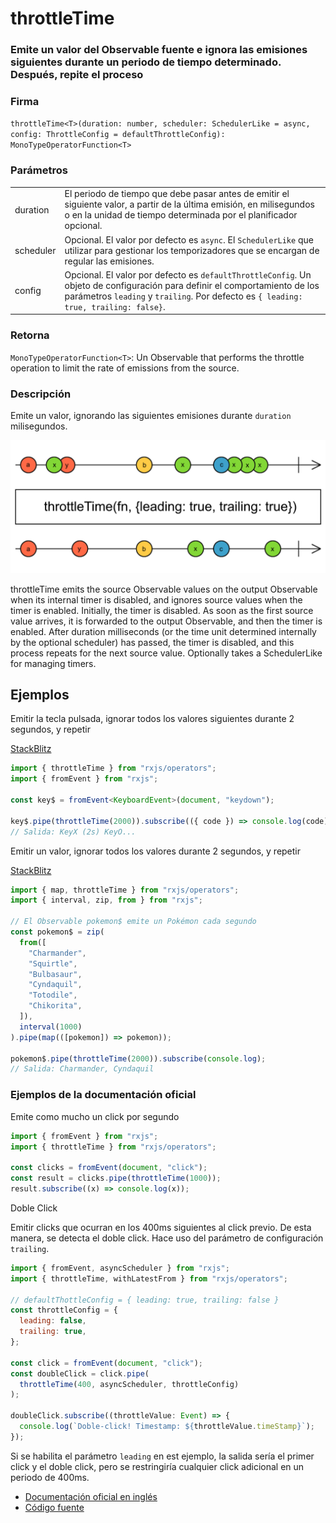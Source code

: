 # throttleTime

### Emite un valor del Observable fuente e ignora las emisiones siguientes durante un periodo de tiempo determinado. Después, repite el proceso

### Firma

`throttleTime<T>(duration: number, scheduler: SchedulerLike = async, config: ThrottleConfig = defaultThrottleConfig): MonoTypeOperatorFunction<T>`

### Parámetros

<table>
<tr><td>duration</td><td>El periodo de tiempo que debe pasar antes de emitir el siguiente valor, a partir de la última emisión, en milisegundos o en la unidad de tiempo determinada por el planificador opcional.</td></tr>
<tr><td>scheduler</td><td>Opcional. El valor por defecto es <code>async</code>.
El <code>SchedulerLike</code> que utilizar para gestionar los temporizadores que se encargan de regular las emisiones.</td></tr>
<tr><td>config</td><td>Opcional. El valor por defecto es <code>defaultThrottleConfig</code>.
Un objeto de configuración para definir el comportamiento de los parámetros <code>leading</code> y <code>trailing</code>. Por defecto es <code>{ leading: true, trailing: false}</code>.</td></tr>
</table>

### Retorna

`MonoTypeOperatorFunction<T>`: Un Observable that performs the throttle operation to limit the rate of emissions from the source.

### Descripción

Emite un valor, ignorando las siguientes emisiones durante `duration` milisegundos.

<img src="assets/images/marble-diagrams/filtering/throttleTime.png" alt="Diagrama de canicas del operador throttleTime">

throttleTime emits the source Observable values on the output Observable when its internal timer is disabled, and ignores source values when the timer is enabled. Initially, the timer is disabled. As soon as the first source value arrives, it is forwarded to the output Observable, and then the timer is enabled. After duration milliseconds (or the time unit determined internally by the optional scheduler) has passed, the timer is disabled, and this process repeats for the next source value. Optionally takes a SchedulerLike for managing timers.

## Ejemplos

Emitir la tecla pulsada, ignorar todos los valores siguientes durante 2 segundos, y repetir

[StackBlitz](https://stackblitz.com/edit/rxjs-throttletime-1?file=index.ts)

```typescript
import { throttleTime } from "rxjs/operators";
import { fromEvent } from "rxjs";

const key$ = fromEvent<KeyboardEvent>(document, "keydown");

key$.pipe(throttleTime(2000)).subscribe(({ code }) => console.log(code));
// Salida: KeyX (2s) KeyO...
```

Emitir un valor, ignorar todos los valores durante 2 segundos, y repetir

[StackBlitz](https://stackblitz.com/edit/rxjs-throttletime-2?file=index.ts)

```javascript
import { map, throttleTime } from "rxjs/operators";
import { interval, zip, from } from "rxjs";

// El Observable pokemon$ emite un Pokémon cada segundo
const pokemon$ = zip(
  from([
    "Charmander",
    "Squirtle",
    "Bulbasaur",
    "Cyndaquil",
    "Totodile",
    "Chikorita",
  ]),
  interval(1000)
).pipe(map(([pokemon]) => pokemon));

pokemon$.pipe(throttleTime(2000)).subscribe(console.log);
// Salida: Charmander, Cyndaquil
```

### Ejemplos de la documentación oficial

Emite como mucho un click por segundo

```javascript
import { fromEvent } from "rxjs";
import { throttleTime } from "rxjs/operators";

const clicks = fromEvent(document, "click");
const result = clicks.pipe(throttleTime(1000));
result.subscribe((x) => console.log(x));
```

Doble Click

Emitir clicks que ocurran en los 400ms siguientes al click previo. De esta manera, se detecta el doble click. Hace uso del parámetro de configuración `trailing`.

```javascript
import { fromEvent, asyncScheduler } from "rxjs";
import { throttleTime, withLatestFrom } from "rxjs/operators";

// defaultThottleConfig = { leading: true, trailing: false }
const throttleConfig = {
  leading: false,
  trailing: true,
};

const click = fromEvent(document, "click");
const doubleClick = click.pipe(
  throttleTime(400, asyncScheduler, throttleConfig)
);

doubleClick.subscribe((throttleValue: Event) => {
  console.log(`Doble-click! Timestamp: ${throttleValue.timeStamp}`);
});
```

Si se habilita el parámetro `leading` en est ejemplo, la salida sería el primer click y el doble click, pero se restringiría cualquier click adicional en un periodo de 400ms.

- [Documentación oficial en inglés](https://rxjs-dev.firebaseapp.com/api/operators/throttleTime)
- [Código fuente](https://github.com/ReactiveX/rxjs/blob/master/src/internal/operators/throttleTime.ts)
